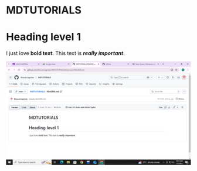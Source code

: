 # MDTUTORIALS
# Heading level 1
I just love **bold text**.
This text is ***really important***.

![Screen Shot](pic1.png)



